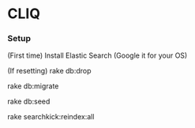 # CLIQ
### Setup
(First time) Install Elastic Search (Google it for your OS)

(If resetting) rake db:drop

rake db:migrate

rake db:seed

rake searchkick:reindex:all
